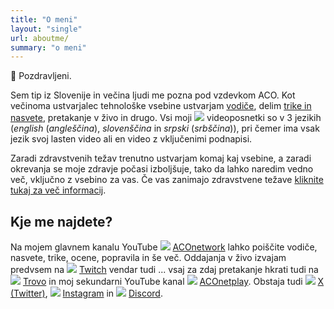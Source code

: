 ```yaml
---
title: "O meni"
layout: "single"
url: aboutme/
summary: "o meni"
---
```


👋 Pozdravljeni.

Sem tip iz Slovenije in večina ljudi me pozna pod vzdevkom ACO. Kot večinoma ustvarjalec tehnološke vsebine ustvarjam [vodiče](/sl/tags/ "Kliknite/tapnite da odprete stran!"), delim [trike in nasvete](/sl/tags/ "Kliknite/tapnite da odprete stran!"), pretakanje v živo in drugo. Vsi moji ![](/images/social-logos/YouTube.png) videoposnetki so v 3 jezikih (*english* (*angleščina*), *slovenščina* in *srpski* (*srbščina*)), pri čemer ima vsak jezik svoj lasten video ali en video z vključenimi podnapisi.

Zaradi zdravstvenih težav trenutno ustvarjam komaj kaj vsebine, a zaradi okrevanja se moje zdravje počasi izboljšuje, tako da lahko naredim vedno več, vključno z vsebino za vas. Če vas zanimajo zdravstvene težave [kliknite tukaj za več informacij](/filum-acm-sl/ "Kliknite/tapnite za odpiranje!").

## Kje me najdete?

Na mojem glavnem kanalu YouTube ![](/images/social-logos/YouTube.png) [ACOnetwork](https://www.youtube.com/aconetwork "Kliknite/tapnite da odprete moj kanal YouTube!") lahko poiščite vodiče, nasvete, trike, ocene, popravila in še več. Oddajanja v živo izvajam predvsem na ![](/images/social-logos/Twitch.png) [Twitch](https://www.twitch.tv/aconetwork1 "Kliknite/tapnite da odprete moj kanal Twitch!") vendar tudi ... vsaj za zdaj pretakanje hkrati tudi na ![](/images/social-logos/Trovo.png) [Trovo](https://trovo.live/aconetwork "Kliknite/tapnite da odprete moj kanal Trovo!") in moj sekundarni YouTube kanal ![](/images/social-logos/YouTube.png) [ACOnetplay](https://aconetplay.ddns.net "Kliknite/tapnite da odprete moj sekundarni kanal YouTube!"). Obstaja tudi ![](/images/social-logos/Twitter.png) [X (Twitter)](https://www.x.com/aconetwork "Kliknite/tapnite da odprete moj X (Twitter)!" ), ![](/images/social-logos/Instagram.png) [Instagram](https://www.instagram.com/aconetwork "Kliknite/tapnite da odprete moj Instagram!") in ![](/images/social-logos/Discord.png) [Discord](https://discord.gg/4GpKeAn "Kliknite/tapnite da odprete moj strežnik Discord!").
